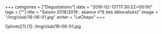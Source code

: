 +++
categories = ["Dégustations"]
date = "2019-02-13T17:30:22+00:00"
tags = [""] 
title = "Saison 2018/2019 : séance n°6 (les délocalisés)"
image = "/img/club/18-06-01.jpg"
writer = "LeChaps"
+++

![photo][1]
[1]: /img/club/18-06-01.jpg
